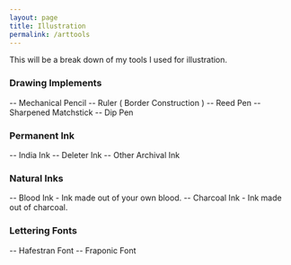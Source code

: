 ```yaml
---
layout: page
title: Illustration
permalink: /arttools
---
```

This will be a break down of my tools I used for illustration.

### Drawing Implements
-- Mechanical Pencil
-- Ruler ( Border Construction )
-- Reed Pen
-- Sharpened Matchstick
-- Dip Pen

### Permanent Ink
-- India Ink
-- Deleter Ink
-- Other Archival Ink

### Natural Inks
-- Blood Ink - Ink made out of your own blood.
-- Charcoal Ink - Ink made out of charcoal.

### Lettering Fonts
-- Hafestran Font
-- Fraponic Font
